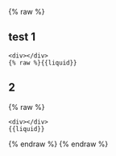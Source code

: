 {% raw %}
## test 1

```django
<div></div>
{% raw %}{{liquid}}
```
## 2 
{% raw %}
```django
<div></div>
{{liquid}}
```
{% endraw %}
{% endraw %}
